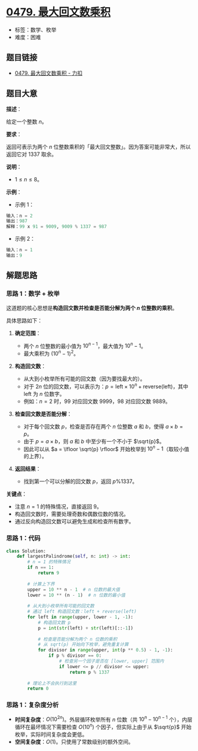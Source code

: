 # [0479. 最大回文数乘积](https://leetcode.cn/problems/largest-palindrome-product/)

- 标签：数学、枚举
- 难度：困难

## 题目链接

- [0479. 最大回文数乘积 - 力扣](https://leetcode.cn/problems/largest-palindrome-product/)

## 题目大意

**描述**：

给定一个整数 $n$。

**要求**：

返回可表示为两个 $n$ 位整数乘积的「最大回文整数」。因为答案可能非常大，所以返回它对 $1337$ 取余。

**说明**：

- $1 \le n \le 8$。

**示例**：

- 示例 1：

```python
输入：n = 2
输出：987
解释：99 x 91 = 9009, 9009 % 1337 = 987
```

- 示例 2：

```python
输入：n = 1
输出：9
```

## 解题思路

### 思路 1：数学 + 枚举

这道题的核心思想是**构造回文数并检查是否能分解为两个 $n$ 位整数的乘积**。

具体思路如下：

1. **确定范围**：
   - 两个 $n$ 位整数的最小值为 $10^{n-1}$，最大值为 $10^n - 1$。
   - 最大乘积为 $(10^n - 1)^2$。

2. **构造回文数**：
   - 从大到小枚举所有可能的回文数（因为要找最大的）。
   - 对于 $2n$ 位的回文数，可以表示为：$p = \text{left} \times 10^n + \text{reverse(left)}$，其中 $\text{left}$ 为 $n$ 位数字。
   - 例如：$n = 2$ 时，$99$ 对应回文数 $9999$，$98$ 对应回文数 $9889$。

3. **检查回文数是否能分解**：
   - 对于每个回文数 $p$，检查是否存在两个 $n$ 位整数 $a$ 和 $b$，使得 $a \times b = p$。
   - 由于 $p = a \times b$，则 $a$ 和 $b$ 中至少有一个不小于 $\sqrt{p}$。
   - 因此可以从 $a = \lfloor \sqrt{p} \rfloor$ 开始枚举到 $10^n - 1$（取较小值的上界）。

4. **返回结果**：
   - 找到第一个可以分解的回文数 $p$，返回 $p \% 1337$。

**关键点**：

- 注意 $n = 1$ 的特殊情况，直接返回 $9$。
- 构造回文数时，需要处理奇数和偶数位数的情况。
- 通过反向构造回文数可以避免生成和检查所有数字。

### 思路 1：代码

```python
class Solution:
    def largestPalindrome(self, n: int) -> int:
        # n = 1 的特殊情况
        if n == 1:
            return 9
        
        # 计算上下界
        upper = 10 ** n - 1  # n 位数的最大值
        lower = 10 ** (n - 1)  # n 位数的最小值
        
        # 从大到小枚举所有可能的回文数
        # 通过 left 构造回文数：left + reverse(left)
        for left in range(upper, lower - 1, -1):
            # 构造回文数 p
            p = int(str(left) + str(left)[::-1])
            
            # 检查是否能分解为两个 n 位数的乘积
            # 从 sqrt(p) 开始向下枚举，避免重复计算
            for divisor in range(upper, int(p ** 0.5) - 1, -1):
                if p % divisor == 0:
                    # 检查另一个因子是否在 [lower, upper] 范围内
                    if lower <= p // divisor <= upper:
                        return p % 1337
        
        # 理论上不会执行到这里
        return 0
```

### 思路 1：复杂度分析

- **时间复杂度**：$O(10^{2n})$。外层循环枚举所有 $n$ 位数（共 $10^n - 10^{n-1}$ 个），内层循环在最坏情况下需要检查 $O(10^n)$ 个因子，但实际上由于从 $\sqrt{p}$ 开始枚举，实际时间复杂度会更低。
- **空间复杂度**：$O(1)$。只使用了常数级别的额外空间。
